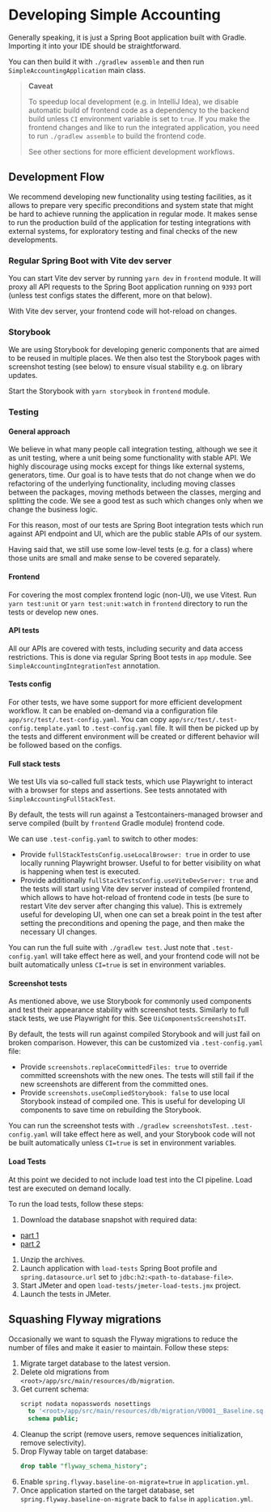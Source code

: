 # Developing Simple Accounting

Generally speaking, it is just a Spring Boot application built with Gradle. Importing it into your
IDE should be straightforward.

You can then build it with `./gradlew assemble` and then run `SimpleAccountingApplication` main class.

> **Caveat**
>
> To speedup local development (e.g. in IntelliJ Idea), we disable automatic build of frontend code as a dependency
> to the backend build unless `CI` environment variable is set to `true`. If you make the frontend changes
> and like to run the integrated application, you need to run `./gradlew assemble` to build the frontend code.
>
> See other sections for more efficient development workflows.

## Development Flow

We recommend developing new functionality using testing facilities, as it allows to prepare very specific
preconditions and system state that might be hard to achieve running the application in regular mode. It makes sense to
run the production build of the application for testing integrations with external systems, for exploratory testing
and final checks of the new developments.

### Regular Spring Boot with Vite dev server

You can start Vite dev server by running `yarn dev` in `frontend` module. It will proxy all API requests to
the Spring Boot application running on `9393` port (unless test configs states the different, more on that below).

With Vite dev server, your frontend code will hot-reload on changes.

### Storybook

We are using Storybook for developing generic components that are aimed to be reused in multiple places. We then
also test the Storybook pages with screenshot testing (see below) to ensure visual stability e.g. on library updates.

Start the Storybook with `yarn storybook` in `frontend` module.

### Testing

#### General approach

We believe in what many people call integration testing, although we see it as unit testing, where a unit being some
functionality with stable API. We highly discourage using mocks except for things like external systems, generators,
time. Our goal is to have tests that do not change when we do refactoring of the underlying functionality, including
moving classes between the packages, moving methods between the classes, merging and splitting the code. We see a good
test as such which changes only when we change the business logic.

For this reason, most of our tests are Spring Boot integration tests which run against API endpoint and UI, which
are the public stable APIs of our system.

Having said that, we still use some low-level tests (e.g. for a class) where those units are small and make sense to 
be covered separately.

#### Frontend

For covering the most complex frontend logic (non-UI), we use Vitest. Run `yarn test:unit` or `yarn test:unit:watch`
in `frontend` directory to run the tests or develop new ones.

#### API tests

All our APIs are covered with tests, including security and data access restrictions. This is done via regular
Spring Boot tests in `app` module. See `SimpleAccountingIntegrationTest` annotation.

#### Tests config

For other tests, we have some support for more efficient development workflow. It can be enabled on-demand via
a configuration file `app/src/test/.test-config.yaml`. You can copy `app/src/test/.test-config.template.yaml` to
`.test-config.yaml` file. It will then be picked up by the tests and different environment will be created or different
behavior will be followed based on the configs.

#### Full stack tests

We test UIs via so-called full stack tests, which use Playwright to interact with a browser for steps and assertions.
See tests annotated with `SimpleAccountingFullStackTest`.

By default, the tests will run against a Testcontainers-managed browser and serve compiled (built by `frontend` Gradle 
module) frontend code.

We can use `.test-config.yaml` to switch to other modes:
* Provide `fullStackTestsConfig.useLocalBrowser: true` in order to use locally running Playwright browser. Useful to
  for better visibility on what is happening when test is executed.
* Provide additionally `fullStackTestsConfig.useViteDevServer: true` and the tests will start using Vite dev server instead
  of compiled frontend, which allows to have hot-reload of frontend code in tests (be sure to restart Vite dev server
  after changing this value). This is extremely useful for developing UI, when one can set a break point in the test
  after setting the preconditions and opening the page, and then make the necessary UI changes.

You can run the full suite with `./gradlew test`. Just note that `.test-config.yaml` will take effect here as well,
and your frontend code will not be built automatically unless `CI=true` is set in environment variables.

#### Screenshot tests

As mentioned above, we use Storybook for commonly used components and test their appearance stability with
screenshot tests. Similarly to full stack tests, we use Playwright for this. See `UiComponentsScreenshotsIT`.

By default, the tests will run against compiled Storybook and will just fail on broken comparison. However, this
can be customized via `.test-config.yaml` file:
* Provide `screenshots.replaceCommittedFiles: true` to override committed screenshots with the new ones. The tests will
  still fail if the new screenshots are different from the committed ones.
* Provide `screenshots.useCompliedStorybook: false` to use local Storybook instead of compiled one. This is useful
  for developing UI components to save time on rebuilding the Storybook.

You can run the screenshot tests with `./gradlew screenshotsTest`. `.test-config.yaml` will take effect here as well,
and your Storybook code will not be built automatically unless `CI=true` is set in environment variables.

#### Load Tests

At this point we decided to not include load test into the CI pipeline. Load test are executed on demand locally.

To run the load tests, follow these steps:

1. Download the database snapshot with required data:

* [part 1](https://github.com/orange-buffalo/simple-accounting-load-tests-data/raw/master/load-tests-db-snapshot.7z.001)
* [part 2](https://github.com/orange-buffalo/simple-accounting-load-tests-data/raw/master/load-tests-db-snapshot.7z.002)

1. Unzip the archives.
2. Launch application with `load-tests` Spring Boot profile and `spring.datasource.url` set to
   `jdbc:h2:<path-to-database-file>`.
3. Start JMeter and open `load-tests/jmeter-load-tests.jmx` project.
4. Launch the tests in JMeter.

## Squashing Flyway migrations

Occasionally we want to squash the Flyway migrations to reduce the number of files and make it easier to maintain.
Follow these steps:

1. Migrate target database to the latest version.
2. Delete old migrations from `<root>/app/src/main/resources/db/migration`.
3. Get current schema:
   ```sql
   script nodata nopasswords nosettings
     to '<root>/app/src/main/resources/db/migration/V0001__Baseline.sql'
     schema public;
   ```
4. Cleanup the script (remove users, remove sequences initialization, remove selectivity).
5. Drop Flyway table on target database:
   ```sql
   drop table "flyway_schema_history";
   ```                               
6. Enable `spring.flyway.baseline-on-migrate=true` in `application.yml`.
7. Once application started on the target database, set `spring.flyway.baseline-on-migrate` back to `false`
   in `application.yml`.
